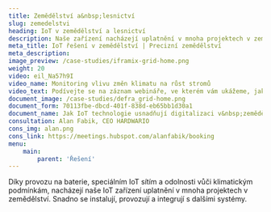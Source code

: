 ```yaml
---
title: Zemědělství a&nbsp;lesnictví
slug: zemedelstvi
heading: IoT v zemědělství a lesnictví
description: Naše zařízení nacházejí uplatnění v mnoha projektech v zemědělství. 
meta_title: IoT řešení v zemědělství | Precizní zemědělství
meta_description: 
image_preview: /case-studies/iframix-grid-home.png
weight: 20
video: eil_Na57h9I
video_name: Monitoring vlivu změn klimatu na růst stromů
video_text: Podívejte se na záznam webináře, ve kterém vám ukážeme, jak jsme společně s Vodafone UK zvládli výzvu anglického Ministerstva životního prostředí a usnadnili mu sběr dat pro výzkum vlivu změn klimatických podmínek na růst stromů.
document_image: /case-studies/defra_grid-home.png
document_form: 70113fbe-dbcd-401f-838d-eb65bb1d30a1
document_name: Jak IoT technologie usnadňují digitalizaci v&nbsp;zemědělství a lesnictví
consultation: Alan Fabik, CEO HARDWARIO
cons_img: alan.png
cons_link: https://meetings.hubspot.com/alanfabik/booking
menu:
    main:
        parent: 'Řešení'
---
```


Díky provozu na baterie, speciálním IoT sítím a odolnosti vůči klimatickým podmínkám, nacházejí naše IoT zařízení uplatnění v mnoha projektech v zemědělství. Snadno se instalují, provozují a integrují s dalšími systémy.